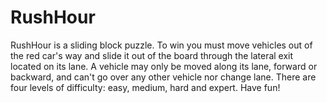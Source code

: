 # RushHour
RushHour is a sliding block puzzle. To win you must move vehicles out of the red car's way and slide it out of the board through the lateral exit located on its lane. A vehicle may only be moved along its lane, forward or backward, and can't go over any other vehicle nor change lane. There are four levels of difficulty: easy, medium, hard and expert. Have fun!     
